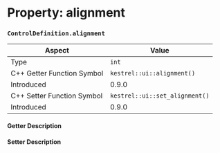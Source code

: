
# Property: alignment
### `ControlDefinition.alignment`

| Aspect | Value |
| --- | --- |
| Type | `int` |
| C++ Getter Function Symbol | `kestrel::ui::alignment()` |
| Introduced | 0.9.0 |
| C++ Setter Function Symbol | `kestrel::ui::set_alignment()` |
| Introduced | 0.9.0 |

#### Getter Description

#### Setter Description

